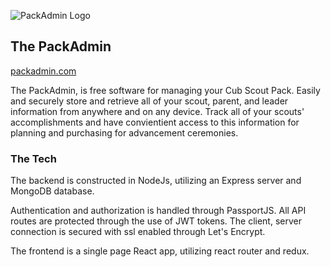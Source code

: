 
![PackAdmin Logo](https://dl.dropboxusercontent.com/u/21809793/pack_admin_logo.png)

## The PackAdmin

[packadmin.com](https://packadmin.com)

The PackAdmin, is free software for managing your Cub Scout Pack. Easily and securely store and retrieve all of your scout, parent, and leader information from anywhere and on any device. Track all of your scouts' accomplishments and have convientient access to this information for planning and purchasing for advancement ceremonies.

### The Tech

The backend is constructed in NodeJs, utilizing an Express server and MongoDB database. 

Authentication and authorization is handled through PassportJS. All API routes are protected through the use of JWT tokens. The client, server connection is secured with ssl enabled through Let's Encrypt.

The frontend is a single page React app, utilizing react router and redux. 